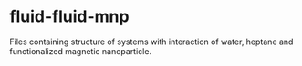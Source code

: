 # fluid-fluid-mnp
Files containing structure of systems with interaction of water, heptane and functionalized magnetic nanoparticle.
